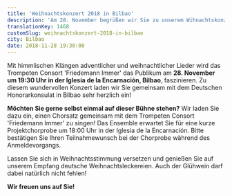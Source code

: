 ```yaml
---
title: 'Weihnachtskonzert 2018 in Bilbao'
description: 'Am 28. November begrüßen wir Sie zu unserem Wihnachtskonzert in der Iglesia de la Encarnación, Bilbao!'
translationKey: 1468
customSlug: weihnachtskonzert-2018-in-bilbao
city: Bilbao
date: 2018-11-28 19:30:00
---
```


Mit himmlischen Klängen adventlicher und weihnachtlicher Lieder wird das Trompeten Consort 'Friedemann Immer' das Publikum am <strong>28. November um 19:30 Uhr in der Iglesia de la Encarnación, Bilbao</strong>, faszinieren. Zu diesem wundervollen Konzert laden wir Sie gemeinsam mit dem Deutschen Honorarkonsulat in Bilbao sehr herzlich ein!

<strong>Möchten Sie gerne selbst einmal auf dieser Bühne stehen?</strong> Wir laden Sie dazu ein, einen Chorsatz gemeinsam mit dem Trompeten Consort 'Friedemann Immer' zu singen! Das Ensemble erwartet Sie für eine kurze Projektchorprobe um 18:00 Uhr in der Iglesia de la Encarnación. Bitte bestätigen Sie Ihren Teilnahmewunsch bei der Chorprobe während des Anmeldevorgangs.

Lassen Sie sich in Weihnachtsstimmung versetzen und genießen Sie auf unserem Empfang deutsche Weihnachtsleckereien. Auch der Glühwein darf dabei natürlich nicht fehlen!

<strong>Wir freuen uns auf Sie!</strong>
